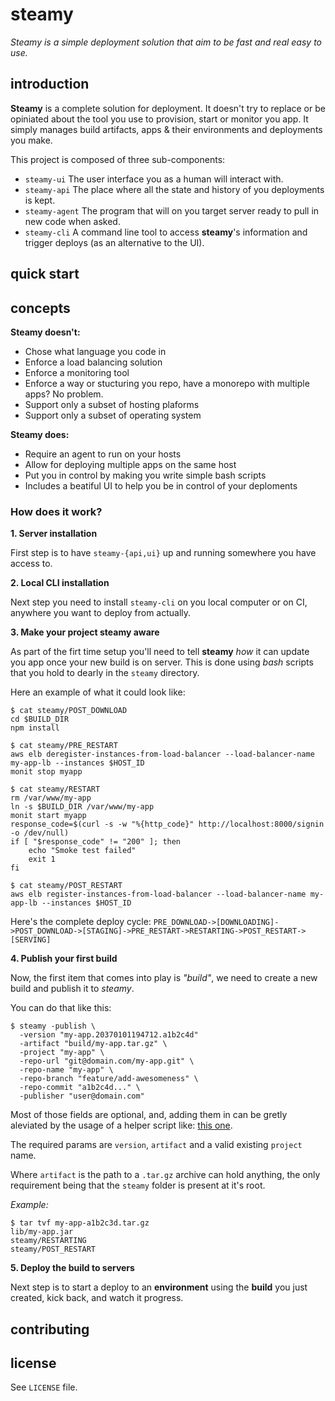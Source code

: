 # steamy

_Steamy is a simple deployment solution that aim to be fast and real easy to use._

## introduction

**Steamy** is a complete solution for deployment. It doesn't try to replace or be opiniated about the tool you use to provision, start or monitor you app. It simply manages build artifacts, apps & their environments and deployments you make.

This project is composed of three sub-components:

- `steamy-ui` The user interface you as a human will interact with.
- `steamy-api` The place where all the state and history of you deployments is kept.
- `steamy-agent` The program that will on you target server ready to pull in new code when asked.
- `steamy-cli` A command line tool to access **steamy**'s information and trigger deploys (as an alternative to the UI).

## quick start

## concepts

**Steamy doesn't:**

- Chose what language you code in
- Enforce a load balancing solution
- Enforce a monitoring tool
- Enforce a way or stucturing you repo, have a monorepo with multiple apps? No problem.
- Support only a subset of hosting plaforms
- Support only a subset of operating system

**Steamy does:**

- Require an agent to run on your hosts
- Allow for deploying multiple apps on the same host
- Put you in control by making you write simple bash scripts
- Includes a beatiful UI to help you be in control of your deploments

### How does it work?

**1. Server installation**

First step is to have `steamy-{api,ui}` up and running somewhere you have access to.

**2. Local CLI installation**

Next step you need to install `steamy-cli` on you local computer or on CI, anywhere you want to deploy from actually.

**3. Make your project steamy aware**

As part of the firt time setup you'll need to tell **steamy** _how_ it can update you app once your new build is on server. This is done using _bash_ scripts that you hold to dearly in the `steamy` directory.

Here an example of what it could look like:

```
$ cat steamy/POST_DOWNLOAD
cd $BUILD_DIR
npm install

$ cat steamy/PRE_RESTART
aws elb deregister-instances-from-load-balancer --load-balancer-name my-app-lb --instances $HOST_ID
monit stop myapp

$ cat steamy/RESTART
rm /var/www/my-app
ln -s $BUILD_DIR /var/www/my-app
monit start myapp
response_code=$(curl -s -w "%{http_code}" http://localhost:8000/signin -o /dev/null)
if [ "$response_code" != "200" ]; then
    echo "Smoke test failed"
    exit 1
fi

$ cat steamy/POST_RESTART
aws elb register-instances-from-load-balancer --load-balancer-name my-app-lb --instances $HOST_ID
```

Here's the complete deploy cycle: `PRE_DOWNLOAD->[DOWNLOADING]->POST_DOWNLOAD->[STAGING]->PRE_RESTART->RESTARTING->POST_RESTART->[SERVING]`

**4. Publish your first build**

Now, the first item that comes into play is *"build"*, we need to create a new build and publish it to *steamy*.

You can do that like this:

```
$ steamy -publish \
  -version "my-app.20370101194712.a1b2c4d"
  -artifact "build/my-app.tar.gz" \
  -project "my-app" \
  -repo-url "git@domain.com/my-app.git" \
  -repo-name "my-app" \
  -repo-branch "feature/add-awesomeness" \
  -repo-commit "a1b2c4d..." \
  -publisher "user@domain.com"
```

Most of those fields are optional, and, adding them in can be gretly aleviated by the usage of a helper script like: [this one](https://github.com/kiasaki/steamy/blob/master/example-project/publish_build.sh).

The required params are `version`, `artifact` and a valid existing `project` name.

Where `artifact` is the path to a `.tar.gz` archive can hold anything, the only requirement being that the `steamy` folder is present at it's root.

_Example:_

```
$ tar tvf my-app-a1b2c3d.tar.gz
lib/my-app.jar
steamy/RESTARTING
steamy/POST_RESTART
```

**5. Deploy the build to servers**

Next step is to start a deploy to an **environment** using the **build** you just created, kick back, and watch it progress.

## contributing

## license

See `LICENSE` file.
